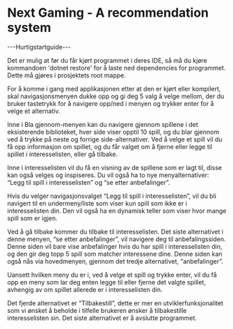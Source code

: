 # Next Gaming - A recommendation system

---Hurtigstartguide---

Det er mulig at før du får kjørt programmet i deres IDE, så må du kjøre kommandoen 'dotnet restore' for å laste ned dependencies for programmet. Dette må gjøres i prosjektets root mappe.

<p>For å komme i gang med applikasjonen etter at den er kjørt eller kompilert, skal navigasjonsmenyen dukke opp og gi deg 5 valg å velge mellom, der du bruker tastetrykk for å navigere opp/ned i menyen og trykker enter for å velge et alternativ.</p> <p>Inne i Bla gjennom-menyen kan du navigere gjennom spillene i det eksisterende biblioteket, hver side viser opptil 10 spill, og du blar gjennom ved å trykke på neste og forrige side-alternativer. Ved å velge et spill vil du få opp informasjon om spillet, og du får valget om å fjerne eller legge til spillet i interesselisten, eller gå tilbake.</p> <p>Inne i interesselisten vil du få en visning av de spillene som er lagt til, disse kan også velges og inspiseres. Du vil også ha to nye menyalternativer: “Legg til spill i interesselisten” og “se etter anbefalinger”.</p> <p>Hvis du velger navigasjonsvalget “Legg til spill i interesselisten”, vil du bli navigert til en undermeny/liste som viser kun spill som ikke er i interesselisten din. Den vil også ha en dynamisk teller som viser hvor mange spill som er igjen.</p> <p>Ved å gå tilbake kommer du tilbake til interesselisten. Det siste alternativet i denne menyen, “se etter anbefalinger”, vil navigere deg til anbefalingssiden. Denne siden vil bare vise anbefalinger hvis du har spill i interesselisten din, og den gir deg topp 5 spill som matcher interessene dine. Denne siden kan også nås via hovedmenyen, gjennom det tredje alternativet, “anbefalinger”.</p> <p>Uansett hvilken meny du er i, ved å velge et spill og trykke enter, vil du få opp en meny som lar deg enten legge til eller fjerne det valgte spillet, avhengig av om spillet allerede er i interesselisten din.</p> <p>Det fjerde alternativet er “Tilbakestill”, dette er mer en utviklerfunksjonalitet som vi ønsket å beholde i tilfelle brukeren ønsker å tilbakestille interesselisten sin. Det siste alternativet er å avslutte programmet.</p>
